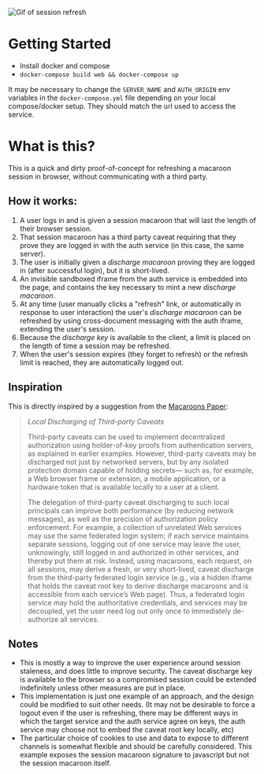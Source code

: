 ![Gif of session refresh](http://i.giphy.com/xTiTnq4HBjkRgax8Jy.gif)

# Getting Started

- Install docker and compose
- `docker-compose build web && docker-compose up`

It may be necessary to change the `SERVER_NAME` and `AUTH_ORIGIN` env
variables in the `docker-compose.yml` file depending on your local compose/docker setup. 
They should match the url used to access the service.

# What is this?

This is a quick and dirty proof-of-concept for refreshing a macaroon session in browser, without communicating with a third party.

## How it works:

1. A user logs in and is given a session macaroon that will last the length of their browser session.
2. That session macaroon has a third party caveat requiring that they prove they are logged in with the auth service (in this case, the same server).
3. The user is initially given a *discharge macaroon* proving they are logged in (after successful login), but it is short-lived.
4. An invisible sandboxed iframe from the auth service is embedded into the page, and contains the key necessary to mint a new *discharge macaroon*.
5. At any time (user manually clicks a "refresh" link, or automatically in response to user interaction) the user's *discharge macaroon* can be refreshed by using cross-document messaging with the auth iframe, extending the user's session.
6. Because the *discharge key* is available to the client, a limit is placed on the length of time a session may be refreshed.
7. When the user's session expires (they forget to refresh) or the refresh limit is reached, they are automatically logged out.

## Inspiration

This is directly inspired by a suggestion from the [Macaroons Paper](http://research.google.com/pubs/pub41892.html):

> *Local Discharging of Third-party Caveats*
>
> Third-party caveats can be used to implement decentralized authorization using holder-of-key proofs from authentication servers, 
as explained in earlier examples. However, third-party caveats may be discharged not just by networked servers, but by any isolated protection domain capable of holding secrets— such as, for example, a Web browser frame or extension, a mobile application, or a hardware token that is available locally to a user at a client.
>
>The delegation of third-party caveat discharging to such local principals 
can improve both performance (by reducing network messages), as well as the precision of authorization policy enforcement. For example, a collection of unrelated Web services may use the same federated login system; if each service maintains separate sessions, logging out of one service may leave the user, unknowingly, still logged in and authorized in other services, and thereby put them at risk. Instead, using macaroons, each request, on all sessions, may derive a fresh, or very short-lived, caveat discharge from the third-party federated login service (e.g., via a hidden iframe that holds the caveat root key to derive discharge macaroons and is accessible from each service’s Web page). Thus, a federated login service may hold the authoritative credentials, and services may be decoupled, yet the user need log out only once to immediately de-authorize all services.



## Notes

 - This is mostly a way to improve the user experience around session 
 staleness, and does little to improve security. The caveat discharge key is 
 available to the browser so a compromised session could be extended 
 indefinitely unless other measures are put in place.
 - This implementation is just one example of an approach, 
and the design could be modified to suit other needs. (It may not be 
desirable to force a logout even if the user is refreshing, 
there may be different ways in which the target service and the auth service 
agree on keys, the auth service may choose not to embed the caveat root key 
locally, etc) 
 - The particular choice of cookies to use and data to expose to different 
 channels is somewhat flexible and should be carefully considered. This 
 example exposes the session macaroon signature to javascript but not the 
 session macaroon itself.
